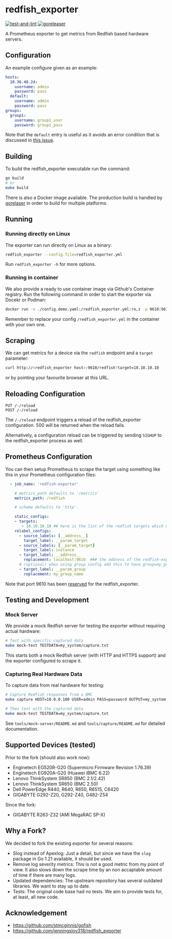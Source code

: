 # redfish_exporter

[![test-and-lint](https://github.com/FlxPeters/redfish_exporter/actions/workflows/test-and-lint.yml/badge.svg)](https://github.com/FlxPeters/redfish_exporter/actions/workflows/test-and-lint.yml)
[![goreleaser](https://github.com/FlxPeters/redfish_exporter/actions/workflows/build-goreleaser.yml/badge.svg)](https://github.com/FlxPeters/redfish_exporter/actions/workflows/build-goreleaser.yml)


A Prometheus exporter to get metrics from Redfish based hardware servers.

## Configuration

An example configure given as an example:

```yaml
hosts:
  10.36.48.24:
    username: admin
    password: pass
  default:
    username: admin
    password: pass
groups:
  group1:
    username: group1_user
    password: group1_pass
```
Note that the ```default``` entry is useful as it avoids an error
condition that is discussed in [this issue][1].

## Building

To build the redfish_exporter executable run the command:

```sh
go build
# or
make build
```

There is also a Docker image available. The production build is handled by [gorelaser](https://goreleaser.com/) in order to build for multiple platforms.

## Running

### Running directly on Linux

The exporter can run directly on Linux as a binary:

```sh
redfish_exporter --config.file=redfish_exporter.yml
```
Run `redfish_exporter -h` for more options.

### Running in container

We also provide a ready to use container image via Github's Container registry. Run the following command in order to start the exporter via Docekr or Podman:

```sh
docker run -v ./config.demo.yaml:/redfish_exporter.yml:ro,z -p 9610:9610 ghcr.io/flxpeters/redfish_exporter:latest
```

Remember to replace your config  `/redfish_exporter.yml` in the container with your own one.

## Scraping

We can get metrics for a device via the `redfish` endpoint and a `target` parameter:

```sh
curl http://<redfish_exporter host>:9610/redfish?target=10.10.10.10
```
or by pointing your favourite browser at this URL.

## Reloading Configuration

```
PUT /-/reload
POST /-/reload
```

The `/-/reload` endpoint triggers a reload of the redfish_exporter configuration.
500 will be returned when the reload fails.

Alternatively, a configuration reload can be triggered by sending `SIGHUP` to the redfish_exporter process as well.

## Prometheus Configuration

You can then setup Prometheus to scrape the target using something like this in your Prometheus configuration files:

```yaml
  - job_name: 'redfish-exporter'

    # metrics_path defaults to '/metrics'
    metrics_path: /redfish

    # scheme defaults to 'http'.

    static_configs:
    - targets:
       - 10.10.10.10 ## here is the list of the redfish targets which will be monitored
    relabel_configs:
      - source_labels: [__address__]
        target_label: __param_target
      - source_labels: [__param_target]
        target_label: instance
      - target_label: __address__
        replacement: localhost:9610  ### the address of the redfish-exporter address
      # (optional) when using group config add this to have group=my_group_name
      - target_label: __param_group
        replacement: my_group_name
```

Note that port 9610 has been [reserved][4] for the redfish_exporter.

## Testing and Development

### Mock Server

We provide a mock Redfish server for testing the exporter without requiring actual hardware:

```sh
# Test with specific captured data
make mock-test TESTDATA=my_system/capture.txt
```

This starts both a mock Redfish server (with HTTP and HTTPS support) and the exporter configured to scrape it.

### Capturing Real Hardware Data

To capture data from real hardware for testing:

```sh
# Capture Redfish responses from a BMC
make capture HOST=10.0.0.100 USER=admin PASS=password OUTPUT=my_system

# Then test with the captured data
make mock-test TESTDATA=my_system/capture.txt
```

See `tools/mock-server/README.md` and `tools/capture/README.md` for detailed documentation.

## Supported Devices (tested)

Prior to the fork (should also work now):

- Enginetech EG520R-G20 (Supermicro Firmware Revision 1.76.39)
- Enginetech EG920A-G20 (Huawei iBMC 6.22)
- Lenovo ThinkSystem SR850 (BMC 2.1/2.42)
- Lenovo ThinkSystem SR650 (BMC 2.50)
- Dell PowerEdge R440, R640, R650, R6515, C6420
- GIGABYTE G292-Z20, G292-Z40, G482-Z54

Since the fork:

- GIGABYTE R263-Z32 (AMI MegaRAC SP-X)

## Why a Fork?

We decided to fork the existing exporter for several reasons:

- Slog instead of Apexlog: Just a detail, but since we have the `slog` package in Go 1.21 available, it should be used.
- Remove log severity metrics: This is not a good metric from my point of view.
  It also slows down the scrape time by an non accaptable amount of time if there are many logs.
- Updated dependencies: The upstream repository has several outdated libraries. We want to stay up to date.
- Tests: The original code base had no tests. We aim to provide tests for, at least, all new code.

## Acknowledgement

* https://github.com/stmcginnis/gofish
* https://github.com/jenningsloy318/redfish_exporter

[1]: https://github.com/jenningsloy318/redfish_exporter/issues/7
[4]: https://github.com/prometheus/prometheus/wiki/Default-port-allocations
